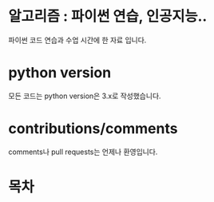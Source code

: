 # 알고리즘 : 파이썬 연습, 인공지능..
파이썬 코드 연습과 수업 시간에 한 자료 입니다.

# python version 
모든 코드는 python version은 3.x로 작성했습니다.

# contributions/comments
comments나 pull requests는 언제나 환영입니다.

# 목차

